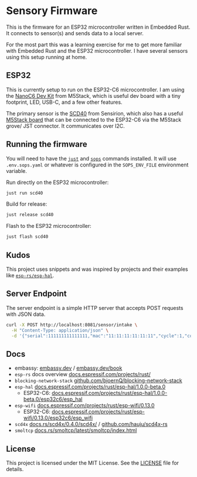 # Sensory Firmware

This is the firmware for an ESP32 microcontroller written in Embedded Rust. It connects to sensor(s) and sends data to a local server.

For the most part this was a learning exercise for me to get more familiar with Embedded Rust and the ESP32 microcontroller. I have several sensors using this setup running at home.

## ESP32

This is currently setup to run on the ESP32-C6 microcontroller. I am using the [NanoC6 Dev Kit](https://shop.m5stack.com/products/m5stack-nanoc6-dev-kit) from M5Stack, which is useful dev board with a tiny footprint, LED, USB-C, and a few other features.

The primary sensor is the [SCD40](https://sensirion.com/products/catalog/SCD40) from Sensirion, which also has a useful [M5Stack board](https://shop.m5stack.com/products/co2-unit-with-temperature-and-humidity-sensor-scd40) that can be connected to the ESP32-C6 via the M5Stack grove/ JST connector. It communicates over I2C.

## Running the firmware

You will need to have the [`just`](https://github.com/casey/just) and [`sops`](https://github.com/getsops/sops) commands installed. It will use `.env.sops.yaml` or whatever is configured in the `SOPS_ENV_FILE` environment variable.

Run directly on the ESP32 microcontroller:

```bash
just run scd40
```

Build for release:

```bash
just release scd40
```

Flash to the ESP32 microcontroller:

```bash
just flash scd40
```

## Kudos

This project uses snippets and was inspired by projects and their examples like [`esp-rs/esp-hal`](https://github.com/esp-rs/esp-hal).

## Server Endpoint

The server endpoint is a simple HTTP server that accepts POST requests with JSON data.

```bash
curl -X POST http://localhost:8081/sensor/intake \
  -H "Content-Type: application/json" \
  -d '{"serial":111111111111111,"mac":"11:11:11:11:11:11","cycle":1,"co2":555,"temperature":22.48188,"humidity":48.8426}'
```

## Docs

- embassy: [embassy.dev](https://embassy.dev) / [embassy.dev/book](https://embassy.dev/book/)
- `esp-rs` docs overview [docs.espressif.com/projects/rust/](https://docs.espressif.com/projects/rust/)
- `blocking-network-stack` [github.com/bjoernQ/blocking-network-stack](https://github.com/bjoernQ/blocking-network-stack)
- `esp-hal` [docs.espressif.com/projects/rust/esp-hal/1.0.0-beta.0](https://docs.espressif.com/projects/rust/esp-hal/1.0.0-beta.0/index.html)
  - ESP32-C6: [docs.espressif.com/projects/rust/esp-hal/1.0.0-beta.0/esp32c6/esp_hal](https://docs.espressif.com/projects/rust/esp-hal/1.0.0-beta.0/esp32c6/esp_hal/index.html)
- `esp-wifi` [docs.espressif.com/projects/rust/esp-wifi/0.13.0](https://docs.espressif.com/projects/rust/esp-wifi/0.13.0/index.html)
  - ESP32-C6: [docs.espressif.com/projects/rust/esp-wifi/0.13.0/esp32c6/esp_wifi](https://docs.espressif.com/projects/rust/esp-wifi/0.13.0/esp32c6/esp_wifi/index.html)
- `scd4x` [docs.rs/scd4x/0.4.0/scd4x/](https://docs.rs/scd4x/0.4.0/scd4x/) / [github.com/hauju/scd4x-rs](https://github.com/hauju/scd4x-rs)
- `smoltcp` [docs.rs/smoltcp/latest/smoltcp/index.html](https://docs.rs/smoltcp/latest/smoltcp/index.html)

## License

This project is licensed under the MIT License. See the [LICENSE](LICENSE) file for details.
